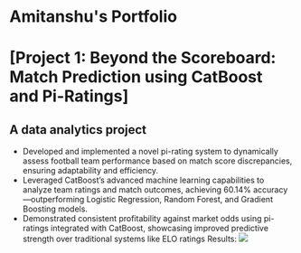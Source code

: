 # Amitanshu's Portfolio

# [Project 1: Beyond the Scoreboard: Match Prediction using CatBoost and Pi-Ratings]
## A data analytics project 
- Developed and implemented a novel pi-rating system to dynamically assess football team performance based on match score discrepancies, ensuring adaptability and efficiency.
- Leveraged CatBoost’s advanced machine learning capabilities to analyze team ratings and match outcomes, achieving 60.14% accuracy—outperforming Logistic Regression, Random Forest, and Gradient Boosting models.
- Demonstrated consistent profitability against market odds using pi-ratings integrated with CatBoost, showcasing improved predictive strength over traditional systems
like ELO ratings
Results:
![](images/results.png)
